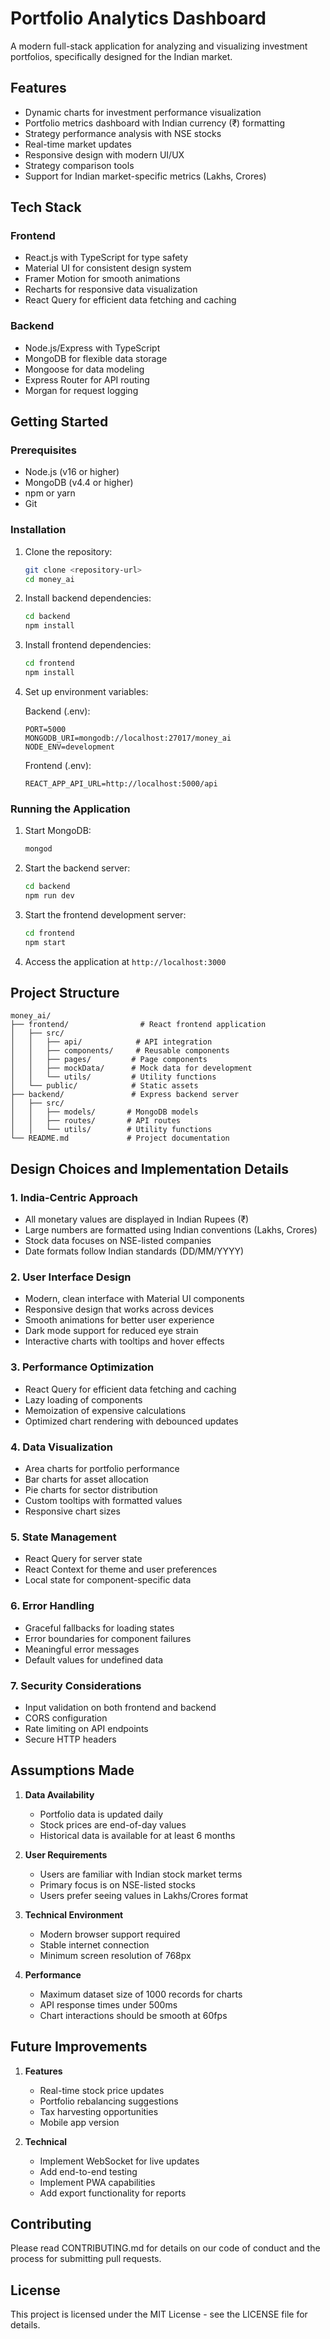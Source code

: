 # Portfolio Analytics Dashboard

A modern full-stack application for analyzing and visualizing investment portfolios, specifically designed for the Indian market.

## Features

- Dynamic charts for investment performance visualization
- Portfolio metrics dashboard with Indian currency (₹) formatting
- Strategy performance analysis with NSE stocks
- Real-time market updates
- Responsive design with modern UI/UX
- Strategy comparison tools
- Support for Indian market-specific metrics (Lakhs, Crores)

## Tech Stack

### Frontend
- React.js with TypeScript for type safety
- Material UI for consistent design system
- Framer Motion for smooth animations
- Recharts for responsive data visualization
- React Query for efficient data fetching and caching

### Backend
- Node.js/Express with TypeScript
- MongoDB for flexible data storage
- Mongoose for data modeling
- Express Router for API routing
- Morgan for request logging

## Getting Started

### Prerequisites

- Node.js (v16 or higher)
- MongoDB (v4.4 or higher)
- npm or yarn
- Git

### Installation

1. Clone the repository:
   ```bash
   git clone <repository-url>
   cd money_ai
   ```

2. Install backend dependencies:
   ```bash
   cd backend
   npm install
   ```

3. Install frontend dependencies:
   ```bash
   cd frontend
   npm install
   ```

4. Set up environment variables:
   
   Backend (.env):
   ```
   PORT=5000
   MONGODB_URI=mongodb://localhost:27017/money_ai
   NODE_ENV=development
   ```

   Frontend (.env):
   ```
   REACT_APP_API_URL=http://localhost:5000/api
   ```

### Running the Application

1. Start MongoDB:
   ```bash
   mongod
   ```

2. Start the backend server:
   ```bash
   cd backend
   npm run dev
   ```

3. Start the frontend development server:
   ```bash
   cd frontend
   npm start
   ```

4. Access the application at `http://localhost:3000`

## Project Structure

```
money_ai/
├── frontend/                # React frontend application
│   ├── src/
│   │   ├── api/            # API integration
│   │   ├── components/     # Reusable components
│   │   ├── pages/         # Page components
│   │   ├── mockData/      # Mock data for development
│   │   └── utils/         # Utility functions
│   └── public/            # Static assets
├── backend/               # Express backend server
│   ├── src/
│   │   ├── models/       # MongoDB models
│   │   ├── routes/       # API routes
│   │   └── utils/        # Utility functions
└── README.md             # Project documentation
```

## Design Choices and Implementation Details

### 1. India-Centric Approach
- All monetary values are displayed in Indian Rupees (₹)
- Large numbers are formatted using Indian conventions (Lakhs, Crores)
- Stock data focuses on NSE-listed companies
- Date formats follow Indian standards (DD/MM/YYYY)

### 2. User Interface Design
- Modern, clean interface with Material UI components
- Responsive design that works across devices
- Smooth animations for better user experience
- Dark mode support for reduced eye strain
- Interactive charts with tooltips and hover effects

### 3. Performance Optimization
- React Query for efficient data fetching and caching
- Lazy loading of components
- Memoization of expensive calculations
- Optimized chart rendering with debounced updates

### 4. Data Visualization
- Area charts for portfolio performance
- Bar charts for asset allocation
- Pie charts for sector distribution
- Custom tooltips with formatted values
- Responsive chart sizes

### 5. State Management
- React Query for server state
- React Context for theme and user preferences
- Local state for component-specific data

### 6. Error Handling
- Graceful fallbacks for loading states
- Error boundaries for component failures
- Meaningful error messages
- Default values for undefined data

### 7. Security Considerations
- Input validation on both frontend and backend
- CORS configuration
- Rate limiting on API endpoints
- Secure HTTP headers

## Assumptions Made

1. **Data Availability**
   - Portfolio data is updated daily
   - Stock prices are end-of-day values
   - Historical data is available for at least 6 months

2. **User Requirements**
   - Users are familiar with Indian stock market terms
   - Primary focus is on NSE-listed stocks
   - Users prefer seeing values in Lakhs/Crores format

3. **Technical Environment**
   - Modern browser support required
   - Stable internet connection
   - Minimum screen resolution of 768px

4. **Performance**
   - Maximum dataset size of 1000 records for charts
   - API response times under 500ms
   - Chart interactions should be smooth at 60fps

## Future Improvements

1. **Features**
   - Real-time stock price updates
   - Portfolio rebalancing suggestions
   - Tax harvesting opportunities
   - Mobile app version

2. **Technical**
   - Implement WebSocket for live updates
   - Add end-to-end testing
   - Implement PWA capabilities
   - Add export functionality for reports

## Contributing

Please read CONTRIBUTING.md for details on our code of conduct and the process for submitting pull requests.

## License

This project is licensed under the MIT License - see the LICENSE file for details.
